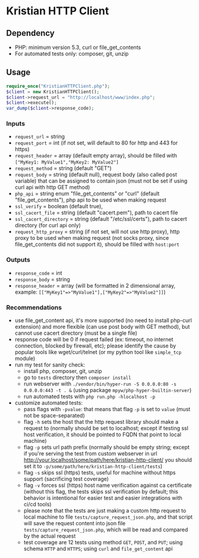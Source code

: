 # Kristian HTTP Client

## Dependency
- PHP: minimum version 5.3, curl or file_get_contents
- For automated tests only: composer, git, unzip

## Usage
```php
require_once("KristianHTTPClient.php");
$client = new KristianHTTPClient();
$client->request_url = "http://localhost/www/index.php";
$client->execute();
var_dump($client->response_code);
```

### Inputs
- `request_url` = string
- `request_port` = int (if not set, will default to 80 for http and 443 for https)
- `request_header` = array (default empty array), should be filled with `["MyKey1: MyValue1","MyKey2: MyValue2"] `
- `request_method` = string (default "GET")
- `request_body` = string (default null), request body (also called post variable) that can be assigned to contain json (must not be set if using curl api with http GET method)
- `php_api` = string enum "file_get_contents" or "curl" (default "file_get_contents"), php api to be used when making request
- `ssl_verify` = boolean (default true),
- `ssl_cacert_file` = string (default "cacert.pem"), path to cacert file
- `ssl_cacert_directory` = string (default "/etc/ssl/certs"), path to cacert directory (for curl api only)
- `request_http_proxy` = string (if not set, will not use http proxy), http proxy to be used when making request (not socks proxy, since file_get_contents did not support it), should be filled with `host:port`

### Outputs
- `response_code` = int
- `response_body` = string
- `response_header` = array (will be formatted in 2 dimensional array, example: `[["MyKey1"=>"MyValue1"],["MyKey2"=>"MyValue2"]]`)

### Recommendations
- use file_get_content api, it's more supported (no need to install php-curl extension) and more flexible (can use post body with GET method), but cannot use cacert directory (must be a single file)
- response code will be 0 if request failed (ex: timeout, no internet connection, blocked by firewall, etc); please identify the cause by popular tools like wget/curl/telnet (or my python tool like `simple_tcp` module)
- run my test for sanity check:
    - install php, composer, git, unzip
    - go to `tests` directory then `composer install`
    - run webserver with `./vendor/bin/hyper-run -S 0.0.0.0:80 -s 0.0.0.0:443 -t . &` (using package `mpyw/php-hyper-builtin-server`)
    - run automated tests with `php run.php -hlocalhost -p`
- customize automated tests:
    - pass flags with `-pvalue`: that means that flag `-p` is set to `value` (must not be space-separated)
    - flag `-h` sets the host that the http request library should make a request to (normally should be set to localhost; except if testing ssl host verification, it should be pointed to FQDN that point to local machine)
    - flag `-p` sets url path prefix (normally should be empty string; except if you're serving the test from custom webserver in url http://your.localhost/some/path/here/kristian-http-client/ you should set it to `-p/some/path/here/kristian-http-client/tests`)
    - flag `-s` skips ssl (https) tests, useful for machine without https support (sacrificing test coverage)
    - flag `-v` forces ssl (https) host name verification against ca certificate (without this flag, the tests skips ssl verification by default; this behavior is intentional for easier test and easier integrations with ci/cd tools)
    - please note that the tests are just making a custom http request to local machine to file `tests/capture_request_json.php`, and that script will save the request content into json file `tests/capture_request_json.php`, which will be read and compared by the actual request
    - test coverage are 12 tests using method `GET`, `POST`, and `PUT`; using schema `HTTP` and `HTTPS`; using `curl` and `file_get_content` api
